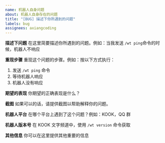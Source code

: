 ```yaml
---
name: 机器人自身问题
about: 机器人自身存在的问题
title: "[BUG] 描述下你所遇到的问题"
labels: bug
assignees: axiangcoding
---
```


**描述下问题**
在这里简要描述你所遇到的问题。例如：当我发送 `/wt ping`命令的时候，机器人不响应

**重现步骤**
重现这个问题的步骤。例如：按以下方式执行：

1. 发送 `/wt ping` 命令
2. 等待机器人响应
3. 机器人没有响应

**期望的表现**
你期望的正确表现是什么？

**截图**
如果可以的话，请提供截图以帮助解释你的问题。

**机器人平台**
在哪个平台上遇到了这个问题？例如：KOOK，QQ 群

**机器人版本号**
在 KOOK 文字频道中，使用 `/wt version` 命令获取

**其他信息**
你可以在这里提供其他重要的信息
